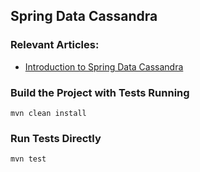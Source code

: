 ## Spring Data Cassandra

### Relevant Articles:
- [Introduction to Spring Data Cassandra](http://www.baeldung.com/spring-data-cassandra-tutorial)

### Build the Project with Tests Running
```
mvn clean install
```

### Run Tests Directly
```
mvn test
```

